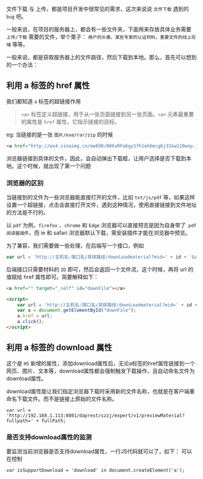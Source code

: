 文件下载 与 上传，都是项目开发中很常见的需求，这次来说说 `文件下载` 遇到的 `bug` 吧。

一般来说，在项目的服务器上，都会有一些文件夹，下面用来存放具体业务需要 `上传/下载` 需要的文件，举个栗子： `用户的头像，某些专家的认证材料，重要文件的线上存储` 等等。

一般来说，都是获取服务器上的文件路径，然后下载到本地。那么，首先可以想到的一个办法：

## 利用 a 标签的 href 属性
我们都知道 `a` 标签的超链接作用
> `<a>` 标签定义超链接，用于从一张页面链接到另一张页面。`<a>` 元素最重要的属性是 `href` 属性，它指示链接的目标。

eg: 当链接的是一张 `图片/exe/rar/zip` 的时候 
```html
<a href="http://wx4.sinaimg.cn/mw690/006xRFa6gy1fh1eh6mcg6j31kw110wnp.jpg" target="_blank"></a>
```
浏览器链接到具体的文件，因此，会自动弹出下载框，让用户选择是否下载到本地。这个时候，就出现了第一个问题
### 浏览器的区别
当链接到的文件为一些浏览器能直接打开的文件，比如 `txt/js/pdf` 等，如果这样设置一个超链接，点击会直接打开文件，遇到这种情况，使用直接链接到文件地址的方法是不行的。

以 `pdf` 为例，`firefox` 、`chrome` 和 `Edge` 浏览器可以直接预览是因为自身带了` pdf 阅读器插件`，而 ie 和 safari 浏览器默认下载，需安装插件才能在浏览器中预览。

为了兼容，我们需要做一些处理，在后端写一个接口，例如
```js
var url = 'http://主机名:端口名/具体路径/downLoadmaterial?mid=' + id + '&contentType=download';
```
后端接口只需要材料的 `ID` 即可，然后会返回一个文件流，这个时候，再将 url 的值赋给 href 属性即可。简要解释如下：
```html
<a href="" target="_self" id="downFile"></a>

<script> 
    var url = 'http://主机名:端口名/具体路径/downLoadmaterial?mid=' + id + '&contentType=download';
    var a = document.getElementById("downFile");
    a.href = url;
    a.click();
</script>
```

## 利用 a 标签的 download 属性
这个是 `H5` 新增的属性，添加download属性后，无论a标签的href属性链接到一个网页、图片、文本等，download属性都会强制触发下载操作，且自动命名文件为download属性。

download属性能让我们指定浏览器下载时采用新的文件名称，也就是在客户端重命名下载文件。而不是链接上原始的文件名称。

```
var url = 'http://192.168.1.113:8081/daprest/szzj/expert/v1/previewMaterial?fullpath=' + fullPath;
```


### 是否支持download属性的监测
要监测当前浏览器是否支持download属性，一行JS代码就可以了，如下：
可以在控制
```
var isSupportDownload = 'download' in document.createElement('a');
```
























